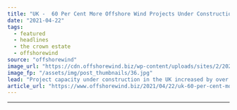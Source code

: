```yaml
---
title: "UK -  60 Per Cent More Offshore Wind Projects Under Construction in 2020"
date: "2021-04-22"
tags: 
  - featured
  - headlines
  - the crown estate
  - offshorewind
source: "offshorewind"
image_url: "https://cdn.offshorewind.biz/wp-content/uploads/sites/2/2020/08/21125522/source_Duke-Energy.jpg"
image_fp: "/assets/img/post_thumbnails/36.jpg"
lead: "Project capacity under construction in the UK increased by over 60 per cent from"
article_url: "https://www.offshorewind.biz/2021/04/22/uk-60-per-cent-more-offshore-wind-projects-under-construction-in-2020/"
---
```


---
